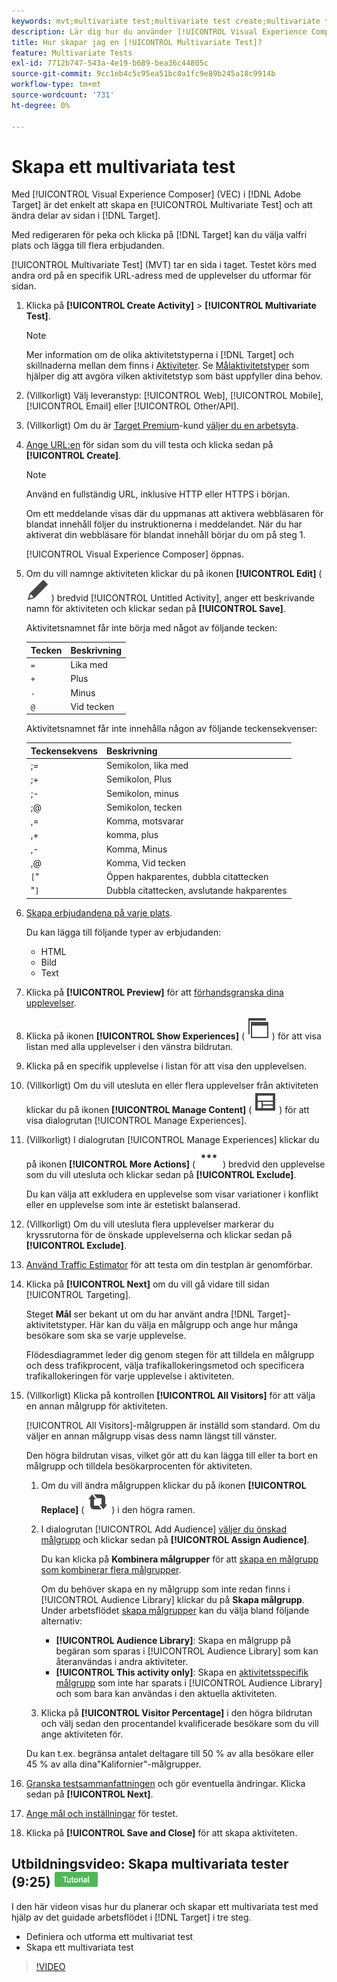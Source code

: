 ```yaml
---
keywords: mvt;multivariate test;multivariate test create;multivariate test creating;mvt create;mvt creating;mvt how;multivariate test how
description: Lär dig hur du använder [!UICONTROL Visual Experience Composer] (VEC) i [!DNL Adobe Target]  för att skapa en [!UICONTROL Multivariate Test] (MVT).
title: Hur skapar jag en [!UICONTROL Multivariate Test]?
feature: Multivariate Tests
exl-id: 7712b747-543a-4e19-b689-bea36c44805c
source-git-commit: 9cc1eb4c5c95ea51bc0a1fc9e89b245a18c9914b
workflow-type: tm+mt
source-wordcount: '731'
ht-degree: 0%

---
```


# Skapa ett multivariata test

Med [!UICONTROL Visual Experience Composer] (VEC) i [!DNL Adobe Target] är det enkelt att skapa en [!UICONTROL Multivariate Test] och att ändra delar av sidan i [!DNL Target].

Med redigeraren för peka och klicka på [!DNL Target] kan du välja valfri plats och lägga till flera erbjudanden.

[!UICONTROL Multivariate Test] (MVT) tar en sida i taget. Testet körs med andra ord på en specifik URL-adress med de upplevelser du utformar för sidan.

1. Klicka på **[!UICONTROL Create Activity]** > **[!UICONTROL Multivariate Test]**.

   >[!NOTE]
   >
   >Mer information om de olika aktivitetstyperna i [!DNL Target] och skillnaderna mellan dem finns i [Aktiviteter](/help/main/c-activities/activities.md#concept_D317A95A1AB54674BA7AB65C7985BA03). Se [Målaktivitetstyper](/help/main/c-activities/target-activities-guide.md) som hjälper dig att avgöra vilken aktivitetstyp som bäst uppfyller dina behov.

1. (Villkorligt) Välj leveranstyp: [!UICONTROL Web], [!UICONTROL Mobile], [!UICONTROL Email] eller [!UICONTROL Other/API].

1. (Villkorligt) Om du är [Target Premium](/help/main/c-intro/intro.md#premium)-kund [väljer du en arbetsyta](/help/main/administrating-target/c-user-management/property-channel/property-channel.md).

1. [Ange URL:en](/help/main/c-activities/c-multivariate-testing/t-create-multivariate-test/url.md#concept_C12E4A85FF3B4E518E3110F6CF1AF9C0) för sidan som du vill testa och klicka sedan på **[!UICONTROL Create]**.

   >[!NOTE]
   >
   >Använd en fullständig URL, inklusive HTTP eller HTTPS i början.

   Om ett meddelande visas där du uppmanas att aktivera webbläsaren för blandat innehåll följer du instruktionerna i meddelandet. När du har aktiverat din webbläsare för blandat innehåll börjar du om på steg 1.

   [!UICONTROL Visual Experience Composer] öppnas.

1. Om du vill namnge aktiviteten klickar du på ikonen **[!UICONTROL Edit]** ( ![Redigera-ikon](/help/main/assets/icons/Edit.svg) ) bredvid [!UICONTROL Untitled Activity], anger ett beskrivande namn för aktiviteten och klickar sedan på **[!UICONTROL Save]**.

   Aktivitetsnamnet får inte börja med något av följande tecken:

   | Tecken | Beskrivning |
   |--- |--- |
   | `=` | Lika med |
   | `+` | Plus |
   | `-` | Minus |
   | `@` | Vid tecken |

   Aktivitetsnamnet får inte innehålla någon av följande teckensekvenser:

   | Teckensekvens | Beskrivning |
   |--- |--- |
   | ;= | Semikolon, lika med |
   | ;+ | Semikolon, Plus |
   | ;- | Semikolon, minus |
   | ;@ | Semikolon, tecken |
   | ,= | Komma, motsvarar |
   | ,+ | komma, plus |
   | ,- | Komma, Minus |
   | ,@ | Komma, Vid tecken |
   | `[`&quot; | Öppen hakparentes, dubbla citattecken |
   | &quot;`]` | Dubbla citattecken, avslutande hakparentes |

1. [Skapa erbjudandena på varje plats](/help/main/c-activities/c-multivariate-testing/t-create-multivariate-test/add-offers.md#concept_DCE6B45C30F7419B8EC17AFDEE8D8AA6).

   Du kan lägga till följande typer av erbjudanden:

   * HTML
   * Bild
   * Text

1. Klicka på **[!UICONTROL Preview]** för att [förhandsgranska dina upplevelser](/help/main/c-activities/c-multivariate-testing/t-create-multivariate-test/preview-experiences.md).

1. Klicka på ikonen **[!UICONTROL Show Experiences]** ( ![ ikonen Visa upplevelser ](/help/main/assets/icons/WebPages.svg) ) för att visa listan med alla upplevelser i den vänstra bildrutan.

1. Klicka på en specifik upplevelse i listan för att visa den upplevelsen.

1. (Villkorligt) Om du vill utesluta en eller flera upplevelser från aktiviteten klickar du på ikonen **[!UICONTROL Manage Content]** ( ![ikonen Hantera upplevelser ](/help/main/assets/icons/Experience.svg) ) för att visa dialogrutan [!UICONTROL Manage Experiences].

1. (Villkorligt) I dialogrutan [!UICONTROL Manage Experiences] klickar du på ikonen **[!UICONTROL More Actions]** ( ![ikonen Fler åtgärder](/help/main/assets/icons/MoreSmallList.svg) ) bredvid den upplevelse som du vill utesluta och klickar sedan på **[!UICONTROL Exclude]**.

   Du kan välja att exkludera en upplevelse som visar variationer i konflikt eller en upplevelse som inte är estetiskt balanserad.

1. (Villkorligt) Om du vill utesluta flera upplevelser markerar du kryssrutorna för de önskade upplevelserna och klickar sedan på **[!UICONTROL Exclude]**.

1. [Använd Traffic Estimator](/help/main/c-activities/c-multivariate-testing/t-create-multivariate-test/traffic-estimator.md#task_71AA6922AFD447EA8C5E610A78ABA714) för att testa om din testplan är genomförbar.

1. Klicka på **[!UICONTROL Next]** om du vill gå vidare till sidan [!UICONTROL Targeting].

   Steget **Mål** ser bekant ut om du har använt andra [!DNL Target]-aktivitetstyper. Här kan du välja en målgrupp och ange hur många besökare som ska se varje upplevelse.

   Flödesdiagrammet leder dig genom stegen för att tilldela en målgrupp och dess trafikprocent, välja trafikallokeringsmetod och specificera trafikallokeringen för varje upplevelse i aktiviteten.

1. (Villkorligt) Klicka på kontrollen **[!UICONTROL All Visitors]** för att välja en annan målgrupp för aktiviteten.

   [!UICONTROL All Visitors]-målgruppen är inställd som standard. Om du väljer en annan målgrupp visas dess namn längst till vänster.

   Den högra bildrutan visas, vilket gör att du kan lägga till eller ta bort en målgrupp och tilldela besökarprocenten för aktiviteten.

   1. Om du vill ändra målgruppen klickar du på ikonen **[!UICONTROL Replace]** ( ![ikonen Ersätt](/help/main/assets/icons/Retweet.svg) ) i den högra ramen.
   1. I dialogrutan [!UICONTROL Add Audience] [väljer du önskad målgrupp](/help/main/c-activities/t-test-ab/t-test-create-ab/ab-audience.md) och klickar sedan på **[!UICONTROL Assign Audience]**.

      Du kan klicka på **Kombinera målgrupper** för att [skapa en målgrupp som kombinerar flera målgrupper](/help/main/c-target/combining-multiple-audiences.md).

      Om du behöver skapa en ny målgrupp som inte redan finns i [!UICONTROL Audience Library] klickar du på **Skapa målgrupp**. Under arbetsflödet [skapa målgrupper](/help/main/c-target/c-audiences/audiences.md) kan du välja bland följande alternativ:

      * **[!UICONTROL Audience Library]**: Skapa en målgrupp på begäran som sparas i [!UICONTROL Audience Library] som kan återanvändas i andra aktiviteter.
      * **[!UICONTROL This activity only]**: Skapa en [aktivitetsspecifik målgrupp](/help/main/c-target/creating-activity-only-audience.md) som inte har sparats i [!UICONTROL Audience Library] och som bara kan användas i den aktuella aktiviteten.

   1. Klicka på **[!UICONTROL Visitor Percentage]** i den högra bildrutan och välj sedan den procentandel kvalificerade besökare som du vill ange aktiviteten för.

   Du kan t.ex. begränsa antalet deltagare till 50 % av alla besökare eller 45 % av alla dina&quot;Kalifornier&quot;-målgrupper.

1. [Granska testsammanfattningen](/help/main/c-activities/c-multivariate-testing/t-create-multivariate-test/test-summary.md#reference_971AB225963A4DC18EEB5B0E20F0A4A7) och gör eventuella ändringar. Klicka sedan på **[!UICONTROL Next]**.

1. [Ange mål och inställningar](/help/main/c-activities/c-multivariate-testing/t-create-multivariate-test/goals-and-settings.md#reference_B25389FD6F3A4989801E740364B089CC) för testet.

1. Klicka på **[!UICONTROL Save and Close]** för att skapa aktiviteten.

## Utbildningsvideo: Skapa multivariata tester (9:25) ![Självstudiekurs](/help/main/assets/tutorial.png)

I den här videon visas hur du planerar och skapar ett multivariata test med hjälp av det guidade arbetsflödet i [!DNL Target] i tre steg.

* Definiera och utforma ett multivariat test
* Skapa ett multivariata test

>[!VIDEO](https://video.tv.adobe.com/v/17395)
